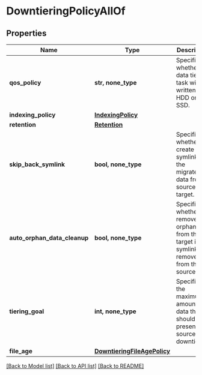 # DowntieringPolicyAllOf


## Properties
Name | Type | Description | Notes
------------ | ------------- | ------------- | -------------
**qos_policy** | **str, none_type** | Specifies whether the data tiering task will be written to HDD or SSD. | [optional] 
**indexing_policy** | [**IndexingPolicy**](IndexingPolicy.md) |  | [optional] 
**retention** | [**Retention**](Retention.md) |  | [optional] 
**skip_back_symlink** | **bool, none_type** | Specifies whether to create a symlink for the migrated data from source to target. | [optional]  if omitted the server will use the default value of True
**auto_orphan_data_cleanup** | **bool, none_type** | Specifies whether to remove the orphan data from the target if the symlink is removed from the source. | [optional]  if omitted the server will use the default value of True
**tiering_goal** | **int, none_type** | Specifies the maximum amount of data that should be present on source after downtiering. | [optional] 
**file_age** | [**DowntieringFileAgePolicy**](DowntieringFileAgePolicy.md) |  | [optional] 

[[Back to Model list]](../README.md#documentation-for-models) [[Back to API list]](../README.md#documentation-for-api-endpoints) [[Back to README]](../README.md)



